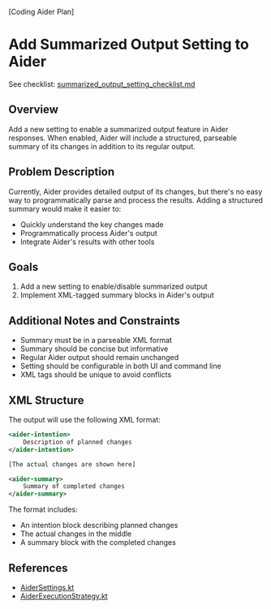 [Coding Aider Plan]

# Add Summarized Output Setting to Aider

See checklist: [summarized_output_setting_checklist.md](summarized_output_setting_checklist.md)

## Overview

Add a new setting to enable a summarized output feature in Aider responses. When enabled, Aider will include a
structured, parseable summary of its changes in addition to its regular output.

## Problem Description

Currently, Aider provides detailed output of its changes, but there's no easy way to programmatically parse and process
the results. Adding a structured summary would make it easier to:

- Quickly understand the key changes made
- Programmatically process Aider's output
- Integrate Aider's results with other tools

## Goals

1. Add a new setting to enable/disable summarized output
2. Implement XML-tagged summary blocks in Aider's output

## Additional Notes and Constraints

- Summary must be in a parseable XML format
- Summary should be concise but informative
- Regular Aider output should remain unchanged
- Setting should be configurable in both UI and command line
- XML tags should be unique to avoid conflicts

## XML Structure

The output will use the following XML format:

```xml
<aider-intention>
    Description of planned changes
</aider-intention>

[The actual changes are shown here]

<aider-summary>
    Summary of completed changes
</aider-summary>
```

The format includes:
- An intention block describing planned changes
- The actual changes in the middle
- A summary block with the completed changes

## References

- [AiderSettings.kt](../src/main/kotlin/de/andrena/codingaider/settings/AiderSettings.kt)
- [AiderExecutionStrategy.kt](../src/main/kotlin/de/andrena/codingaider/executors/AiderExecutionStrategy.kt)
